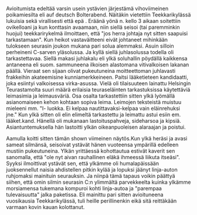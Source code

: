 
Avioitumista edeltää varsin usein ystävien järjestämä vihoviimeinen poikamiesilta eli auf deutsch 
Bolterabend. Näitäkin vietettiin Teekkarikylässä lukuisia sekä  virallisesti että epä . Eräänä yönä n. 
kello 3 aikaan soitettiin ovikelloani ja kun konttasin avaamaan, niin siellä seisoi (tai paremminkin 
huojui) teekkarirykelmä ilmoittaen, että "jos herra johtaja nyt sitten saapuisi tarkastamaan". Kun heikot 
vastaväitteeni eivät johtaneet mihinkään tulokseen seurasin joukon mukana pari solua alemmaksi. 
Asuin silloin perheineni C-sarven yläsolussa. Ja kyllä siellä juhlasolussa todella oli tarkastettavaa. 
Siellä makasi juhlakalu eli ylkä soluhallin pöydällä kaikkensa antaneena eli suom. sammuneena 
ilkoisen alastomana vitivalkoisen lakanan päällä. Vieraat sen sijaan olivat pukeutuneina moitteettoman 
juhlavasti frakkeihin akateemisine kunniamerkkeineen. Paitsi lääketieteen kandidaatti, joka esiintyi 
valkoisessa virka-asussa. Vielä oli tilaisuuteen lainattu Helsingin Teurastamolta suuri määrä erilaisia 
teuraseläinten tarkastuksissa käytettäviä leimasimia ja leimausväriä. Osa osalta tarkastettiin sitten ylkä 
lyömällä asianomaiseen kehon kohtaan sopiva leima. Leimojen teksteistä muistuu mieleeni mm. "I-
luokka. Ei kelpaa nautittavaksi-kelpaa vain eläinrehuksi jne." Kun ylkä sitten oli elin elimeltä 
tarkastettu ja leimattu astui esiin em. lääket.kand. Hänellä oli mukanaan lastoituspahveja, sideharsoa ja 
kipsiä. Asiantuntemuksella hän lastoitti ylkän oikeanpuoleisen alaraajan ja poistui.

Aamulla koitti sitten tämän shown viimeinen näytös.Kun ylkä heräsi ja avasi sameat silmänsä, seisoivat 
ystävät hänen vuoteensa ympärillä edelleen mustiin pukeutuneina. Ylkän yrittäessä kohottautua estivät 
kaverit sen sanomalla, että "ole nyt aivan rauhallinen eläkä ihmeessä liikuta itseäsi". Syyksi ilmoittivat 
ystävät sen, että ylkämme oli humalapäissään juoksennellut naisia ahdistellen pitkin kylää ja lopuksi 
jäänyt linja-auton ruhjomaksi mainituin seurauksin. Ja niinpä tämä tapaus voikin päättyä siihen, että 
omin silmin seurasin C:n ylimmältä parvekkeelta kuinka ylkämme morsiamensa tukemana kompuroi 
kohti linja-autoa ja "parempaa tulevaisuutta" jalka paketissa. Eli mainittu pari sitten avioituneena 
vuosikausia Teekkarikylässä, tuli heille perillinenkin eikä sitä reittäkään varmaan kovin kauan 
kolottanut.